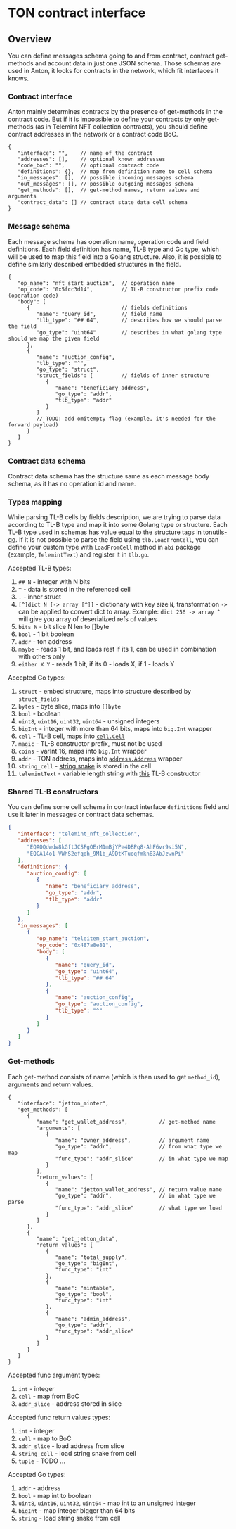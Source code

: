 # TON contract interface

## Overview

You can define messages schema going to and from contract, contract get-methods and account data in just one JSON schema.
Those schemas are used in Anton, it looks for contracts in the network, which fit interfaces it knows. 

### Contract interface

Anton mainly determines contracts by the presence of get-methods in the contract code.
But if it is impossible to define your contracts by only get-methods (as in Telemint NFT collection contracts), 
you should define contract addresses in the network or a contract code BoC.

```json5
{
   "interface": "",    // name of the contract
   "addresses": [],    // optional known addresses
   "code_boc": "",     // optional contract code
   "definitions": {},  // map from definition name to cell schema
   "in_messages": [],  // possible incoming messages schema
   "out_messages": [], // possible outgoing messages schema
   "get_methods": [],  // get-method names, return values and arguments
   "contract_data": [] // contract state data cell schema
}
```

### Message schema

Each message schema has operation name, operation code and field definitions. 
Each field definition has name, TL-B type and Go type, which will be used to map this field into a Golang structure.
Also, it is possible to define similarly described embedded structures in the field.

```json5
{
   "op_name": "nft_start_auction",  // operation name
   "op_code": "0x5fcc3d14",         // TL-B constructor prefix code (operation code)
   "body": [
      {                             // fields definitions
         "name": "query_id",        // field name
         "tlb_type": "## 64",       // describes how we should parse the field
         "go_type": "uint64"        // describes in what golang type should we map the given field
      }, 
      {
         "name": "auction_config",
         "tlb_type": "^",
         "go_type": "struct",
         "struct_fields": [         // fields of inner structure
            {
               "name": "beneficiary_address",
               "go_type": "addr",
               "tlb_type": "addr"
            }
         ]
         // TODO: add omitempty flag (example, it's needed for the forward payload)
      }
   ]
}
```

### Contract data schema

Contract data schema has the structure same as each message body schema, as it has no operation id and name.

### Types mapping

While parsing TL-B cells by fields description, we are trying to parse data according to TL-B type and map it into some Golang type or structure.
Each TL-B type used in schemas has value equal to the structure tags in [tonutils-go](https://github.com/xssnick/tonutils-go/blob/4d0157009913e35d450c36e28018cd0686502439/tlb/loader.go#L24).
If it is not possible to parse the field using `tlb.LoadFromCell`, 
you can define your custom type with `LoadFromCell` method in `abi` package (example, `TelemintText`) and register it in `tlb.go`.

Accepted TL-B types:
1. `## N` - integer with N bits
2. `^` - data is stored in the referenced cell
3. `.` - inner struct
4. `[^]dict N [-> array [^]]` - dictionary with key size `N`, transformation `->` can be applied to convert dict to array. 
   Example: `dict 256 -> array ^` will give you array of deserialized refs of values
5. `bits N` - bit slice N len to []byte
6. `bool` - 1 bit boolean
7. `addr` - ton address
8. `maybe` - reads 1 bit, and loads rest if its 1, can be used in combination with others only
9. `either X Y` - reads 1 bit, if its 0 - loads X, if 1 - loads Y

Accepted Go types:
1. `struct` - embed structure, maps into structure described by `struct_fields`
2. `bytes` - byte slice, maps into `[]byte`
3. `bool` - boolean
4. `uint8`, `uint16`, `uint32`, `uint64` - unsigned integers
5. `bigInt` - integer with more than 64 bits, maps into `big.Int` wrapper
6. `cell` - TL-B cell, maps into [`cell.Cell`](https://github.com/xssnick/tonutils-go/blob/4d0157009913e35d450c36e28018cd0686502439/tvm/cell/cell.go#L11)
7. `magic` - TL-B constructor prefix, must not be used
8. `coins` - varInt 16, maps into `big.Int` wrapper
9. `addr` - TON address, maps into [`address.Address`](https://github.com/xssnick/tonutils-go/blob/4d0157009913e35d450c36e28018cd0686502439/address/addr.go#L21) wrapper
10. `string_cell` - [string snake](https://github.com/xssnick/tonutils-go/blob/4d0157009913e35d450c36e28018cd0686502439/tvm/cell/builder.go#L317) is stored in the cell 
11. `telemintText` - variable length string with [this](https://github.com/TelegramMessenger/telemint/blob/main/telemint.tlb#L25) TL-B constructor

### Shared TL-B constructors

You can define some cell schema in contract interface `definitions` field and use it later in messages or contract data schemas.

```json
{
   "interface": "telemint_nft_collection",
   "addresses": [
      "EQAOQdwdw8kGftJCSFgOErM1mBjYPe4DBPq8-AhF6vr9si5N",
      "EQCA14o1-VWhS2efqoh_9M1b_A9DtKTuoqfmkn83AbJzwnPi"
   ],
   "definitions": {
      "auction_config": [
         {
            "name": "beneficiary_address",
            "go_type": "addr",
            "tlb_type": "addr"
         }
      ]
   },
   "in_messages": [
      {
         "op_name": "teleitem_start_auction",
         "op_code": "0x487a8e81",
         "body": [
            {
               "name": "query_id",
               "go_type": "uint64",
               "tlb_type": "## 64"
            },
            {
               "name": "auction_config",
               "go_type": "auction_config",
               "tlb_type": "^"
            }
         ]
      }
   ]
}
```

### Get-methods

Each get-method consists of name (which is then used to get `method_id`), arguments and return values.

```json5
{
   "interface": "jetton_minter",
   "get_methods": [
      {
         "name": "get_wallet_address",          // get-method name
         "arguments": [
            {
               "name": "owner_address",         // argument name
               "go_type": "addr",               // from what type we map
               "func_type": "addr_slice"        // in what type we map
            }
         ],
         "return_values": [
            {
               "name": "jetton_wallet_address", // return value name
               "go_type": "addr",               // in what type we parse
               "func_type": "addr_slice"        // what type we load
            }
         ]
      },
      {
         "name": "get_jetton_data",
         "return_values": [
            {
               "name": "total_supply",
               "go_type": "bigInt",
               "func_type": "int"
            },
            {
               "name": "mintable",
               "go_type": "bool",
               "func_type": "int"
            },
            {
               "name": "admin_address",
               "go_type": "addr",
               "func_type": "addr_slice"
            }
         ]
      }
   ]
}
```

Accepted func argument types:

1. `int` - integer
2. `cell` - map from BoC
3. `addr_slice` - address stored in slice

Accepted func return values types:

1. `int` - integer
2. `cell` - map to BoC
3. `addr_slice` - load address from slice
4. `string_cell` - load string snake from cell
5. `tuple` - TODO ...
 
Accepted Go types:

1. `addr` - address
2. `bool` - map int to boolean
3. `uint8`, `uint16`, `uint32`, `uint64` - map int to an unsigned integer
4. `bigInt` - map integer bigger than 64 bits
5. `string` - load string snake from cell
